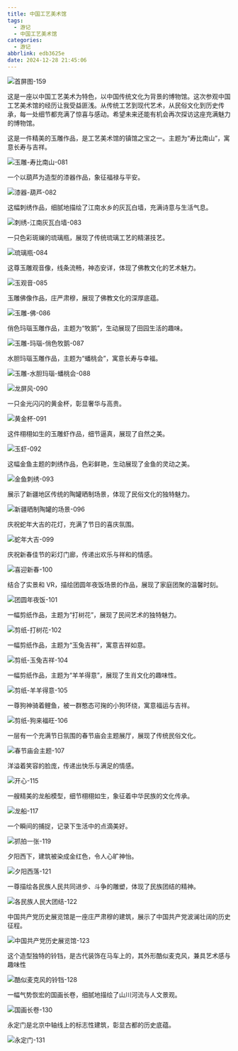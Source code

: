 ```yaml
---
title: 中国工艺美术馆
tags:
  - 游记
  - 中国工艺美术馆
categories:
  - 游记
abbrlink: edb3625e
date: 2024-12-28 21:45:06
---
```


![首屏图-159](https://s21.ax1x.com/2025/03/14/pEaMvan.jpg)

<!-- more -->

这是一座以中国工艺美术为特色，以中国传统文化为背景的博物馆。这次参观中国工艺美术馆的经历让我受益匪浅。从传统工艺到现代艺术，从民俗文化到历史传承，每一处细节都充满了惊喜与感动。希望未来还能有机会再次探访这座充满魅力的博物馆。

这是一件精美的玉雕作品，是工艺美术馆的镇馆之宝之一。主题为“寿比南山”，寓意长寿与吉祥。

![玉雕-寿比南山-081](https://s21.ax1x.com/2025/03/16/pEdSVFs.jpg)

一个以葫芦为造型的漆器作品，象征福禄与平安。

![漆器-葫芦-082](https://s21.ax1x.com/2025/03/16/pEdSKyT.jpg)

这幅刺绣作品，细腻地描绘了江南水乡的灰瓦白墙，充满诗意与生活气息。

![刺绣-江南灰瓦白墙-083](https://s21.ax1x.com/2025/03/16/pEdSeWq.jpg)

一只色彩斑斓的琉璃瓶，展现了传统琉璃工艺的精湛技艺。

![琉璃瓶-084](https://s21.ax1x.com/2025/03/16/pEdSZYn.jpg)

这尊玉雕观音像，线条流畅，神态安详，体现了佛教文化的艺术魅力。

![玉观音-085](https://s21.ax1x.com/2025/03/16/pEdSnS0.jpg)

玉雕佛像作品，庄严肃穆，展现了佛教文化的深厚底蕴。

![玉雕-佛-086](https://s21.ax1x.com/2025/03/16/pEdSulV.jpg)

俏色玛瑙玉雕作品，主题为“牧鹅”，生动展现了田园生活的趣味。

![玉雕-玛瑙-俏色牧鹅-087](https://s21.ax1x.com/2025/03/16/pEdSlmF.jpg)

水胆玛瑙玉雕作品，主题为“蟠桃会”，寓意长寿与幸福。

![玉雕-水胆玛瑙-蟠桃会-088](https://s21.ax1x.com/2025/03/16/pEdSMOU.jpg)

![龙屏风-090](https://s21.ax1x.com/2025/03/15/pEa22QK.jpg)

一只金光闪闪的黄金杯，彰显奢华与高贵。

![黄金杯-091](https://s21.ax1x.com/2025/03/15/pEa2Do9.jpg)

这件栩栩如生的玉雕虾作品，细节逼真，展现了自然之美。

![玉虾-092](https://s21.ax1x.com/2025/03/15/pEa2yJ1.jpg)

这幅金鱼主题的刺绣作品，色彩鲜艳，生动展现了金鱼的灵动之美。

![金鱼刺绣-093](https://s21.ax1x.com/2025/03/15/pEa26Rx.jpg)

展示了新疆地区传统的陶罐晒制场景，体现了民俗文化的独特魅力。

![新疆晒制陶罐的场景-096](https://s21.ax1x.com/2025/03/15/pEa2siR.jpg)

庆祝蛇年大吉的花灯，充满了节日的喜庆氛围。

![蛇年大吉-099](https://s21.ax1x.com/2025/03/15/pEa2cz6.jpg)

庆祝新春佳节的彩灯门廊，传递出欢乐与祥和的情感。

![喜迎新春-100](https://s21.ax1x.com/2025/03/15/pEa2WLD.jpg)

结合了实景和 VR，描绘团圆年夜饭场景的作品，展现了家庭团聚的温馨时刻。

![团圆年夜饭-101](https://s21.ax1x.com/2025/03/15/pEa2RsO.jpg)

一幅剪纸作品，主题为“打树花”，展现了民间艺术的独特魅力。

![剪纸-打树花-102](https://s21.ax1x.com/2025/03/15/pEa6lZ9.jpg)

一幅剪纸作品，主题为“玉兔吉祥”，寓意吉祥如意。

![剪纸-玉兔吉祥-104](https://s21.ax1x.com/2025/03/15/pEa61aR.jpg)

一幅剪纸作品，主题为“羊羊得意”，展现了生肖文化的趣味性。

![剪纸-羊羊得意-105](https://s21.ax1x.com/2025/03/15/pEa6MqJ.jpg)

一尊狗神骑着鲤鱼，被一群憨态可掬的小狗环绕，寓意福运与吉祥。

![剪纸-狗来福旺-106](https://s21.ax1x.com/2025/03/14/pEaMHxS.jpg)

一层有一个充满节日氛围的春节庙会主题展厅，展现了传统民俗文化。

![春节庙会主题-107](https://s21.ax1x.com/2025/03/14/pEaMqKg.jpg)

洋溢着笑容的脸庞，传递出快乐与满足的情感。

![开心-115](https://s21.ax1x.com/2025/03/14/pEaMLrQ.jpg)

一艘精美的龙船模型，细节栩栩如生，象征着中华民族的文化传承。

![龙船-117](https://s21.ax1x.com/2025/03/14/pEaMObj.jpg)

一个瞬间的捕捉，记录下生活中的点滴美好。

![抓拍一张-119](https://s21.ax1x.com/2025/03/14/pEaM728.jpg)

夕阳西下，建筑被染成金红色，令人心旷神怡。

![夕阳西落-121](https://s21.ax1x.com/2025/03/14/pEaMvan.jpg)

一尊描绘各民族人民共同进步、斗争的雕塑，体现了民族团结的精神。

![各民族人民大团结-122](https://s21.ax1x.com/2025/03/14/pEaMjVs.jpg)

中国共产党历史展览馆是一座庄严肃穆的建筑，展示了中国共产党波澜壮阔的历史征程。

![中国共产党历史展览馆-123](https://s21.ax1x.com/2025/03/14/pEaMx5q.jpg)

这个造型独特的铃铛，是古代装饰在马车上的，其外形酷似麦克风，兼具艺术感与趣味性

![酷似麦克风的铃铛-128](https://s21.ax1x.com/2025/03/13/pEUHlFO.jpg)

一幅气势恢宏的国画长卷，细腻地描绘了山川河流与人文景观。

![国画长卷-130](https://s21.ax1x.com/2025/03/13/pEUHMTK.jpg)

永定门是北京中轴线上的标志性建筑，彰显古都的历史底蕴。

![永定门-131](https://s21.ax1x.com/2025/03/13/pEUHGSH.jpg)
